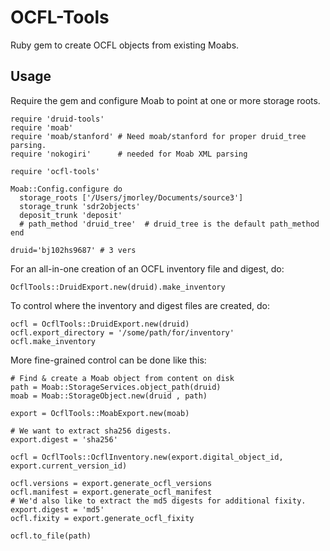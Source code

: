 # OCFL-Tools
Ruby gem to create OCFL objects from existing Moabs. 

## Usage

Require the gem and configure Moab to point at one or more storage roots.

```
require 'druid-tools'
require 'moab'
require 'moab/stanford' # Need moab/stanford for proper druid_tree parsing.
require 'nokogiri'      # needed for Moab XML parsing

require 'ocfl-tools'

Moab::Config.configure do
  storage_roots ['/Users/jmorley/Documents/source3']
  storage_trunk 'sdr2objects'
  deposit_trunk 'deposit'
  # path_method 'druid_tree'  # druid_tree is the default path_method
end

druid='bj102hs9687' # 3 vers
```

For an all-in-one creation of an OCFL inventory file and digest, do:
```
OcflTools::DruidExport.new(druid).make_inventory
```

To control where the inventory and digest files are created, do:
```
ocfl = OcflTools::DruidExport.new(druid)
ocfl.export_directory = '/some/path/for/inventory'
ocfl.make_inventory
```

More fine-grained control can be done like this:
```
# Find & create a Moab object from content on disk
path = Moab::StorageServices.object_path(druid)
moab = Moab::StorageObject.new(druid , path)

export = OcflTools::MoabExport.new(moab)

# We want to extract sha256 digests.
export.digest = 'sha256'

ocfl = OcflTools::OcflInventory.new(export.digital_object_id, export.current_version_id)

ocfl.versions = export.generate_ocfl_versions
ocfl.manifest = export.generate_ocfl_manifest
# We'd also like to extract the md5 digests for additional fixity.
export.digest = 'md5'
ocfl.fixity = export.generate_ocfl_fixity

ocfl.to_file(path)
```
